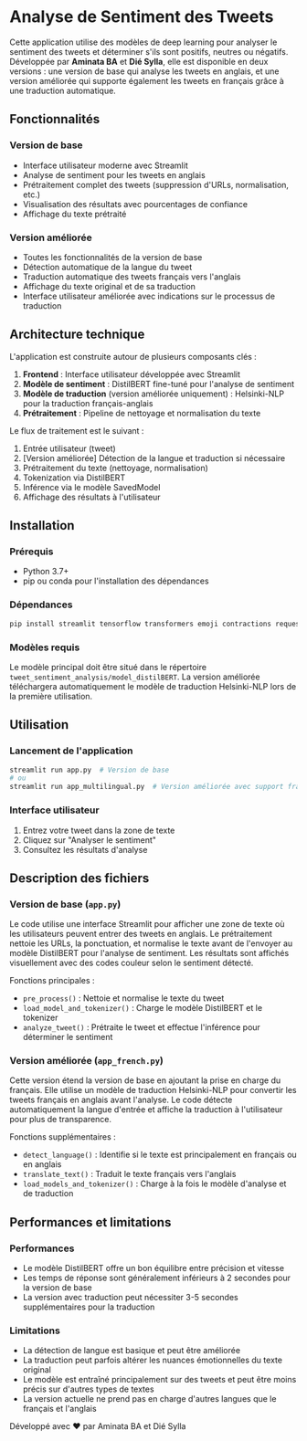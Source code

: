 # Analyse de Sentiment des Tweets

Cette application utilise des modèles de deep learning pour analyser le sentiment des tweets et déterminer s'ils sont positifs, neutres ou négatifs. Développée par **Aminata BA** et **Dié Sylla**, elle est disponible en deux versions : une version de base qui analyse les tweets en anglais, et une version améliorée qui supporte également les tweets en français grâce à une traduction automatique.

## Fonctionnalités

### Version de base
- Interface utilisateur moderne avec Streamlit
- Analyse de sentiment pour les tweets en anglais
- Prétraitement complet des tweets (suppression d'URLs, normalisation, etc.)
- Visualisation des résultats avec pourcentages de confiance
- Affichage du texte prétraité

### Version améliorée
- Toutes les fonctionnalités de la version de base
- Détection automatique de la langue du tweet
- Traduction automatique des tweets français vers l'anglais
- Affichage du texte original et de sa traduction
- Interface utilisateur améliorée avec indications sur le processus de traduction

## Architecture technique

L'application est construite autour de plusieurs composants clés :

1. **Frontend** : Interface utilisateur développée avec Streamlit
2. **Modèle de sentiment** : DistilBERT fine-tuné pour l'analyse de sentiment
3. **Modèle de traduction** (version améliorée uniquement) : Helsinki-NLP pour la traduction français-anglais
4. **Prétraitement** : Pipeline de nettoyage et normalisation du texte

Le flux de traitement est le suivant :
1. Entrée utilisateur (tweet)
2. [Version améliorée] Détection de la langue et traduction si nécessaire
3. Prétraitement du texte (nettoyage, normalisation)
4. Tokenization via DistilBERT
5. Inférence via le modèle SavedModel
6. Affichage des résultats à l'utilisateur

## Installation

### Prérequis
- Python 3.7+
- pip ou conda pour l'installation des dépendances

### Dépendances
```bash
pip install streamlit tensorflow transformers emoji contractions requests numpy
```

### Modèles requis
Le modèle principal doit être situé dans le répertoire `tweet_sentiment_analysis/model_distilBERT`. La version améliorée téléchargera automatiquement le modèle de traduction Helsinki-NLP lors de la première utilisation.

## Utilisation

### Lancement de l'application
```bash
streamlit run app.py  # Version de base
# ou
streamlit run app_multilingual.py  # Version améliorée avec support français
```

### Interface utilisateur
1. Entrez votre tweet dans la zone de texte
2. Cliquez sur "Analyser le sentiment"
3. Consultez les résultats d'analyse

## Description des fichiers

### Version de base (`app.py`)
Le code utilise une interface Streamlit pour afficher une zone de texte où les utilisateurs peuvent entrer des tweets en anglais. Le prétraitement nettoie les URLs, la ponctuation, et normalise le texte avant de l'envoyer au modèle DistilBERT pour l'analyse de sentiment. Les résultats sont affichés visuellement avec des codes couleur selon le sentiment détecté.

Fonctions principales :
- `pre_process()` : Nettoie et normalise le texte du tweet
- `load_model_and_tokenizer()` : Charge le modèle DistilBERT et le tokenizer
- `analyze_tweet()` : Prétraite le tweet et effectue l'inférence pour déterminer le sentiment

### Version améliorée (`app_french.py`)
Cette version étend la version de base en ajoutant la prise en charge du français. Elle utilise un modèle de traduction Helsinki-NLP pour convertir les tweets français en anglais avant l'analyse. Le code détecte automatiquement la langue d'entrée et affiche la traduction à l'utilisateur pour plus de transparence.

Fonctions supplémentaires :
- `detect_language()` : Identifie si le texte est principalement en français ou en anglais
- `translate_text()` : Traduit le texte français vers l'anglais
- `load_models_and_tokenizer()` : Charge à la fois le modèle d'analyse et de traduction

## Performances et limitations

### Performances
- Le modèle DistilBERT offre un bon équilibre entre précision et vitesse
- Les temps de réponse sont généralement inférieurs à 2 secondes pour la version de base
- La version avec traduction peut nécessiter 3-5 secondes supplémentaires pour la traduction

### Limitations
- La détection de langue est basique et peut être améliorée
- La traduction peut parfois altérer les nuances émotionnelles du texte original
- Le modèle est entraîné principalement sur des tweets et peut être moins précis sur d'autres types de textes
- La version actuelle ne prend pas en charge d'autres langues que le français et l'anglais

Développé avec ❤️ par Aminata BA et Dié Sylla
